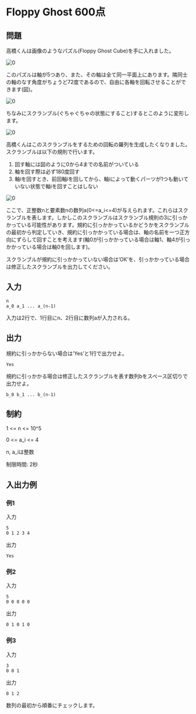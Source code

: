 # Floppy Ghost 600点

## 問題

高橋くんは画像のようなパズル(Floppy Ghost Cube)を手に入れました。

![0](/img/0.png)

このパズルは軸が5つあり、また、その軸は全て同一平面上にあります。隣同士の軸のなす角度がちょうど72度であるので、自由に各軸を回転させることができます(図)。

![0](/img/2.png)

ちなみにスクランブル(ぐちゃぐちゃの状態にすること)するとこのように変形します。

![0](/img/1.png)

高橋くんはこのスクランブルをするための回転の羅列を生成したくなりました。スクランブルは以下の規則で行います。

1. 回す軸には図のように0から4までの名前がついている
2. 軸を回す際は必ず180度回す
3. 軸iを回すとき、前回軸iを回してから、軸iによって動くパーツが1つも動いていない状態で軸iを回すことはしない

![0](/img/3.png)

ここで、正整数nと要素数nの数列a(0<=a_i<=4)が与えられます。これらはスクランブルを表します。しかしこのスクランブルはスクランブル規則の3に引っかかっている可能性があります。規約に引っかかっているかどうかをスクランブルの最初から判定していき、規約に引っかかっている場合は、軸の名前を一つ正方向にずらして回すことを考えます(軸0が引っかかっている場合は軸1、軸4が引っかかっている場合は軸0を回します)。

スクランブルが規約に引っかかっていない場合は‘OK’を、引っかかっている場合は修正したスクランブルを出力してください。

## 入力

```
n
a_0 a_1 ... a_(n-1)
```

入力は2行で、1行目にn、2行目に数列aが入力される。

## 出力

規約に引っかからない場合は‘Yes’と1行で出力せよ。

```
Yes
```

規約に引っかかる場合は修正したスクランブルを表す数列bをスペース区切りで出力せよ。

```
b_0 b_1 ... b_(n-1)
```

## 制約

1 <= n <= 10^5

0 <= a_i <= 4

n, a_iは整数

制限時間: 2秒

## 入出力例

### 例1

入力

```
5
0 1 2 3 4
```

出力

```
Yes
```

### 例2

入力

```
5
0 0 0 0 0
```

出力

```
0 1 0 1 0
```

### 例3

入力

```
3
0 0 1
```

出力

```
0 1 2
```

数列の最初から順番にチェックします。